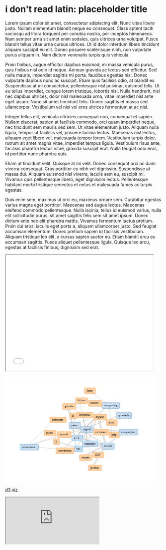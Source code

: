 # i don't read latin: placeholder title
Lorem ipsum dolor sit amet, consectetur adipiscing elit. Nunc vitae libero justo. Nullam elementum blandit neque eu consequat. Class aptent taciti sociosqu ad litora torquent per conubia nostra, per inceptos himenaeos. Nam semper urna sit amet enim sodales, quis ultrices urna volutpat. Fusce blandit tellus vitae urna cursus ultrices. Ut id dolor interdum libero tincidunt aliquam suscipit eu elit. Donec posuere scelerisque nibh, non vulputate purus aliquam in. Nam dictum venenatis turpis quis vehicula.

Proin finibus, augue efficitur dapibus euismod, mi massa vehicula purus, quis finibus nisl odio id neque. Aenean gravida ac lectus sed efficitur. Sed nulla mauris, imperdiet sagittis mi porta, faucibus egestas nisl. Donec vulputate dapibus nunc ac suscipit. Etiam quis facilisis odio, at blandit ex. Suspendisse at mi consectetur, pellentesque nisl pulvinar, euismod felis. Ut eu tellus imperdiet, congue lorem tristique, lobortis nisi. Nulla hendrerit, nisl nec dapibus ultrices, dolor nisl malesuada urna, vitae imperdiet nisl ante eget ipsum. Nunc sit amet tincidunt felis. Donec sagittis et massa sed ullamcorper. Vestibulum vel nisi vel eros ultrices fermentum at ac nisl.

Integer tellus elit, vehicula ultricies consequat non, consequat et sapien. Nullam placerat, sapien at facilisis commodo, orci quam imperdiet neque, nec tincidunt sem mauris sed sem. Ut vitae elementum justo. Aliquam nulla ligula, tempor ut facilisis vel, posuere lacinia lectus. Maecenas nisl lectus, aliquam eget libero vel, malesuada tempor lorem. Vestibulum turpis dolor, rutrum sit amet magna vitae, imperdiet tempus ligula. Vestibulum risus ante, facilisis pharetra lectus vitae, gravida suscipit erat. Nulla feugiat odio eros, id porttitor nunc pharetra quis.

Etiam at tincidunt velit. Quisque at mi velit. Donec consequat orci ac diam viverra consequat. Cras porttitor eu nibh vel dignissim. Suspendisse at massa dui. Aliquam euismod nisl viverra, iaculis sem eu, suscipit mi. Vivamus quis pellentesque libero, eget dignissim lectus. Pellentesque habitant morbi tristique senectus et netus et malesuada fames ac turpis egestas.

Duis enim sem, maximus ut orci eu, maximus ornare sem. Curabitur egestas varius magna eget porttitor. Maecenas sed augue lectus. Maecenas eleifend commodo pellentesque. Nulla lacinia, tellus id euismod varius, nulla elit sollicitudin purus, sit amet sagittis felis sem sit amet ipsum. Donec dictum ante nec elit pharetra mattis. Vivamus fermentum luctus pretium. Proin dui eros, iaculis eget porta a, aliquam ullamcorper justo. Sed feugiat accumsan elementum. Donec pretium sapien id facilisis vestibulum. Aliquam tristique leo elit, a cursus sapien auctor eu. Etiam blandit arcu eu accumsan sagittis. Fusce aliquet pellentesque ligula. Quisque leo arcu, egestas at facilisis finibus, dignissim sed erat.

<iframe style='width: 475px; height: 372px;' src='//voyant-tools.org/tool/CollocatesGraph/?mode=corpus&context=29&corpus=e03482535921cf095998beab4a0404e1'></iframe>

![](Images/download.png)


[d3 viz](d3/index.html)

<iframe style="width 1024px; height 768px;" src="http://BrettCampbell14.github.io/IASC-2P02/d3/index.html"></iframe?
